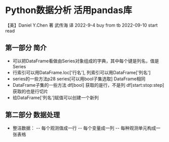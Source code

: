 # Python数据分析 活用pandas库
【美】Daniel Y.Chen 著 武传海 译
2022-9-4 buy from tb
2022-09-10 start read

## 第一部分 简介
- 可以把DataFrame看做由Series对象组成的字典，其中每个键是列名，值是Series
- 行索引可以用DataFrame.loc['行名'], 列索引可以用DataFrame['列名']
- series的一些方法p28 series[可以用bool子集选取] DataFrame相同
- DataFrame子集的一些方法 df[bool] 获取的是行，不是列 df[start:stop:step]获取的也是行切片
- 给DataFrame['列名']赋值可以创建一个新列

## 第二部分 数据处理
- 整洁数据：
-- 每个观测值成一行
-- 每个变量成一列
-- 每种观测单元构成一张表格

